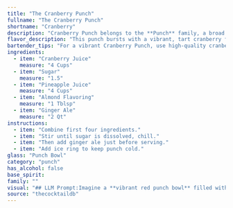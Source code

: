 ```yaml
---
title: "The Cranberry Punch"
fullname: "The Cranberry Punch"
shortname: "Cranberry"
description: "Cranberry Punch belongs to the **Punch** family, a broad category of mixed drinks with origins tracing back to 17th century India. It's a modern take on traditional punch, incorporating fruity flavors and sparkling ginger ale for a refreshing, celebratory drink. "
flavor_description: "This punch bursts with a vibrant, tart cranberry flavor, balanced by the sweetness of sugar and pineapple juice. A hint of almond adds a subtle nutty complexity, while the ginger ale provides a refreshing effervescence. The overall taste is sweet and tart, with a slightly spicy finish. "
bartender_tips: "For a vibrant Cranberry Punch, use high-quality cranberry juice for the best flavor. Adjust sugar to your preference, starting with a little and tasting as you go.  Use a good quality almond extract for a subtle nutty flavor.  Don't over-mix the ginger ale, as it will lose its fizz.  Chill everything beforehand for a refreshing drink! "
ingredients:
  - item: "Cranberry Juice"
    measure: "4 Cups"
  - item: "Sugar"
    measure: "1.5"
  - item: "Pineapple Juice"
    measure: "4 Cups"
  - item: "Almond Flavoring"
    measure: "1 Tblsp"
  - item: "Ginger Ale"
    measure: "2 Qt"
instructions:
  - item: "Combine first four ingredients."
  - item: "Stir until sugar is dissolved, chill."
  - item: "Then add ginger ale just before serving."
  - item: "Add ice ring to keep punch cold."
glass: "Punch Bowl"
category: "punch"
has_alcohol: false
base_spirit:
family: ""
visual: "## LLM Prompt:Imagine a **vibrant red punch bowl** filled with a **sparkling, crimson liquid**. The **cranberry juice** dominates, creating a rich, jewel-toned base. Tiny bubbles from the **ginger ale** dance on the surface, adding a playful, effervescent quality. Hints of **golden pineapple juice** peek through, adding a touch of sunshine and brightness.  The **almond flavoring** lends a subtle, aromatic note, hinting at a complex depth beneath the fruity sweetness. This punch is both **inviting and visually captivating**, promising a refreshing and flavorful experience. "
source: "thecocktaildb"
---
```



